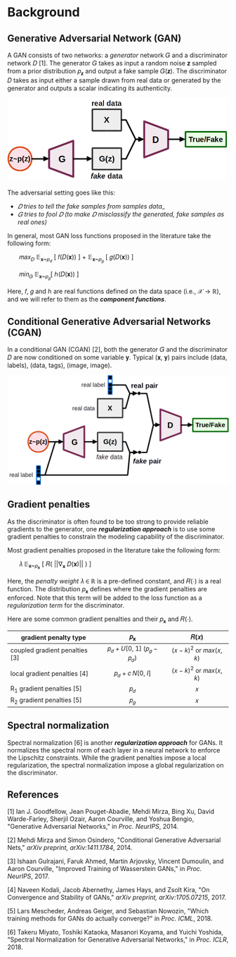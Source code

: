 # Background

## Generative Adversarial Network (GAN)

A GAN consists of two networks: a _generator_ network 𝐺 and a discriminator
network 𝐷 [1]. The generator 𝐺 takes as input a random noise 𝐳 sampled from a
prior distribution 𝑝<sub>𝐳</sub> and output a fake sample 𝐺(𝐳). The
discriminator 𝐷 takes as input either a sample drawn from real data or generated
by the generator and outputs a scalar indicating its authenticity.

<img src="figs/gan.png" alt="gan" style="max-width:500px;">

The adversarial setting goes like this:

- _𝐷 tries to tell the fake samples from samples data__
- _𝐺 tries to fool 𝐷 (to make 𝐷 misclassify the generated, fake samples as real
  ones)_

In general, most GAN loss functions proposed in the literature take the
following form:

<p style="padding-left:20pt">
𝑚𝑎𝑥<sub>𝐷</sub> 𝔼<sub>𝐱~𝑝<sub>𝑑</sub></sub> [ 𝑓(𝐷(𝐱)) ] +
𝔼<sub>𝐱~𝑝<sub>𝑔</sub></sub> [ 𝑔(𝐷(𝐱)) ]
</p>

<p style="padding-left:20pt">
𝑚𝑖𝑛<sub>𝐺</sub> 𝔼<sub>𝐱~𝑝<sub>𝑔</sub></sub>[ ℎ(𝐷(𝐱)) ]
</p>

Here, 𝑓, 𝑔 and ℎ are real functions defined on the data space (i.e., 𝒳 → ℝ),
and we will refer to them as the ___component functions___.

## Conditional Generative Adversarial Networks (CGAN)

In a conditional GAN (CGAN) [2], both the generator 𝐺 and the discriminator 𝐷
are now conditioned on some variable 𝐲. Typical (𝐱, 𝐲) pairs include (data,
labels), (data, tags), (image, image).

![cgan](figs/cgan.png)

## Gradient penalties

As the discriminator is often found to be too strong to provide reliable
gradients to the generator, one ___regularization approach___ is to use some
gradient penalties to constrain the modeling capability of the discriminator.

Most gradient penalties proposed in the literature take the following form:

<p style="padding-left:20pt">
𝜆 𝔼<sub>𝐱~𝑝<sub>𝐱</sub></sub> [ 𝑅( ||∇<sub>𝐱</sub> 𝐷(𝐱)|| ) ]
</p>

Here, the _penalty weight_ 𝜆 ∈ ℝ is a pre-defined constant, and 𝑅(⋅) is a real
function. The distribution 𝑝<sub>𝐱</sub> defines where the gradient penalties
are enforced. Note that this term will be added to the loss function as a
_regularization term_ for the discriminator.

Here are some common gradient penalties and their 𝑝<sub>𝐱</sub> and 𝑅(⋅).

| gradient penalty type                | 𝑝<sub>𝐱</sub> | 𝑅(𝑥) |
|--------------------------------------|:-------------:|:----:|
| coupled gradient penalties [3]       | 𝑝<sub>𝑑</sub> + 𝑈[0, 1] (𝑝<sub>𝑔</sub> − 𝑝<sub>𝑑</sub>) | (𝑥 − 𝑘)<sup>2</sup> or 𝑚𝑎𝑥(𝑥, 𝑘) |
| local gradient penalties [4]         | 𝑝<sub>𝑑</sub> + 𝑐 𝑁[0, 𝐼] | (𝑥 − 𝑘)<sup>2</sup> or 𝑚𝑎𝑥(𝑥, 𝑘) |
| R<sub>1</sub> gradient penalties [5] | 𝑝<sub>𝑑</sub> | 𝑥    |
| R<sub>2</sub> gradient penalties [5] | 𝑝<sub>𝑔</sub> | 𝑥    |

## Spectral normalization

Spectral normalization [6] is another ___regularization approach___ for GANs. It
normalizes the spectral norm of each layer in a neural network to enforce the
Lipschitz constraints. While the gradient penalties impose a local
regularization, the spectral normalization impose a global regularization on the
discriminator.

## References

[1] Ian J. Goodfellow, Jean Pouget-Abadie, Mehdi Mirza, Bing Xu, David
    Warde-Farley, Sherjil Ozair, Aaron Courville, and Yoshua Bengio,
    "Generative Adversarial Networks,"
    in _Proc. NeurIPS_, 2014.

[2] Mehdi Mirza and Simon Osindero,
    "Conditional Generative Adversarial Nets,"
    _arXiv preprint, arXiv:1411.1784_, 2014.

[3] Ishaan Gulrajani, Faruk Ahmed, Martin Arjovsky, Vincent Dumoulin, and
    Aaron Courville,
    "Improved Training of Wasserstein GANs,"
    in _Proc. NeurIPS_, 2017.

[4] Naveen Kodali, Jacob Abernethy, James Hays, and Zsolt Kira,
    "On Convergence and Stability of GANs,"
    _arXiv preprint, arXiv:1705.07215_, 2017.

[5] Lars Mescheder, Andreas Geiger, and Sebastian Nowozin,
    "Which training methods for GANs do actually converge?"
    in _Proc. ICML_, 2018.

[6] Takeru Miyato, Toshiki Kataoka, Masanori Koyama, and Yuichi Yoshida,
    "Spectral Normalization for Generative Adversarial Networks,"
    in _Proc. ICLR_, 2018.
